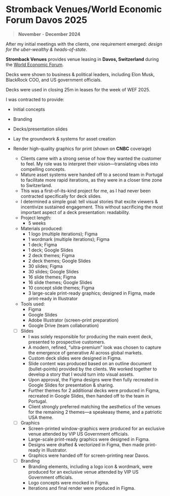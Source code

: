 # Stromback Venues/World Economic Forum Davos 2025

> **November** - **December 2024**

After my initial meetings with the clients, one requirement emerged: _design for the uber-wealthy & heads-of-state_.

**Stromback Venues** provides venue leasing in **Davos, Switzerland** during the [World Economic Forum](https://www.weforum.org/).

Decks were shown to business & political leaders, including Elon Musk, BlackRock COO, and US government officials.

Decks were used in closing 25m in leases for the week of WEF 2025.

I was contracted to provide:

- Initial concepts
- Branding
- Decks/presentation slides
- Lay the groundwork & systems for asset creation
- Render high-quality graphics for print (shown on **CNBC** coverage)

  - Clients came with a strong sense of how they wanted the customer to feel. My role was to interpret their vision—translating vibes into compelling concepts.
  - Mature asset systems were handed off to a second team in Portugal to facilitate more rapid iterations, as they were in a closer time zone to Switzerland.
  - This was a first-of-its-kind project for me, as I had never been contracted specifically for deck slides.
  - I determined a simple goal: tell visual stories that excite viewers & incentivize sustained engagement. This without sacrificing the most important aspect of a deck presentation: readability.
  - Project length:
    - 5 weeks
  - Materials produced:
    - 1 logo (multiple iterations); Figma
    - 1 wordmark (multiple iterations); Figma
    - 1 deck; Figma
    - 1 deck; Google Slides
    - 2 deck themes; Figma
    - 2 deck themes; Google Slides
    - 30 slides; Figma
    - 30 slides; Google Slides
    - 16 slide themes; Figma
    - 16 slide themes; Google Slides
    - 10 concept slide themes; Figma
    - 3 large-scale print-ready graphics; designed in Figma, made print-ready in Illustrator
  - Tools used:
    - Figma
    - Google Slides
    - Adobe Illustrator (screen-print preparation)
    - Google Drive (team collaboration)

  * [ ] Slides
    - I was solely responsible for producing the main event deck, presented to prospective customers.
    - A modern, refined, “ultra-premium” look was chosen to capture the emergence of generative AI across global markets.
    - Custom deck slides were designed in Figma.
    - Slide content was produced based on an outline document (bullet-points) provided by the clients. We worked together to develop a story that I would turn into visual assets.
    - Upon approval, the Figma designs were then fully recreated in Google Slides for presentation & sharing.
    - Further themes for 2 additional decks were produced in Figma, recreated in Google Slides, then handed off to the team in Portugal.
    - Client strongly preferred matching the aesthetics of the venues for the remaining 2 themes—a speakeasy theme, and a patriotic USA theme.
  * [ ] Graphics
    - Screen-printed window-graphics were produced for an exclusive venue attended by VIP US Government officials.
    - Large-scale print-ready graphics were designed in Figma.
    - Designs were drafted & vectorized in Figma, then made print-ready in Illustrator.
    - Graphics were handed off for screen-printing near Davos.
  * [ ] Branding
    - Branding elements, including a logo icon & wordmark, were produced for an exclusive venue attended by VIP US Government officials.
    - Logo concepts were mocked in Figma.
    - Iterations and final render were produced in Figma.
